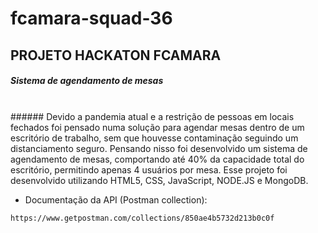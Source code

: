 # fcamara-squad-36

## PROJETO HACKATON FCAMARA

##### Sistema de agendamento de mesas

<br/>
###### Devido a pandemia atual e a restrição de pessoas em locais fechados foi pensado numa solução para agendar mesas dentro de um escritório de trabalho, sem que houvesse contaminação seguindo um distanciamento seguro.
Pensando nisso foi desenvolvido um sistema de agendamento de mesas, comportando até 40% da capacidade total do escritório, permitindo apenas 4 usuários por mesa.
Esse projeto foi desenvolvido utilizando HTML5, CSS, JavaScript, NODE.JS e MongoDB.

- Documentação da API (Postman collection):

```
https://www.getpostman.com/collections/850ae4b5732d213b0c0f
```
